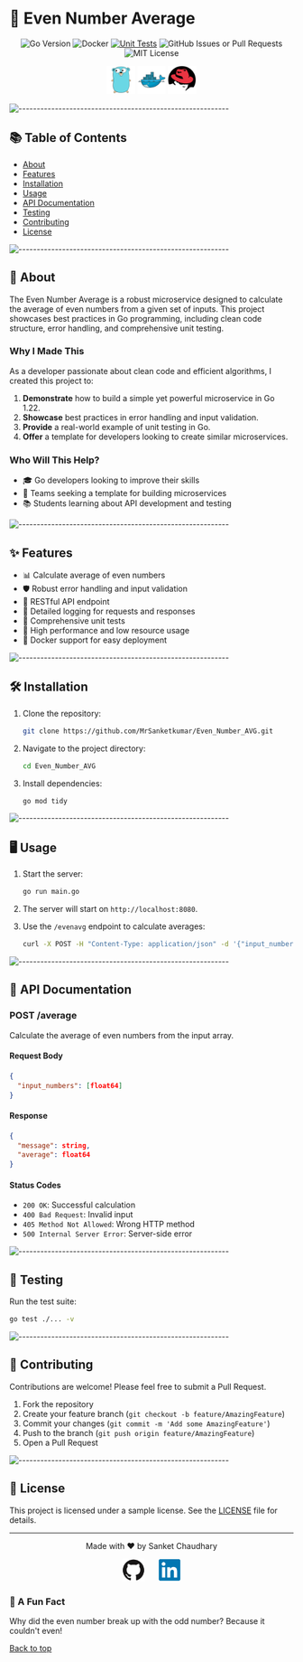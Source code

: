 # 🧮 Even Number Average

<div align="center">

![Go Version](https://img.shields.io/github/go-mod/go-version/MrSanketKumar/Even_Number_AVG)
![Docker](https://img.shields.io/badge/Docker-Ready-2496ED?style=for-the-badge&logo=docker&logoColor=white)
[![Unit Tests](https://img.shields.io/badge/Unit%20Tests-Passing-4CAF50?style=for-the-badge&logo=checkmarx&logoColor=white)](https://github.com/yourusername/even-number-average/actions)
![GitHub Issues or Pull Requests](https://img.shields.io/github/issues-pr/MrSanketKumar/Even_Number_AVG)
![MIT License](https://img.shields.io/github/license/MrSanketKumar/Even_Number_AVG)


<img src="https://raw.githubusercontent.com/devicons/devicon/master/icons/go/go-original.svg" alt="Go" width="50" height="50"/>
<img src="https://raw.githubusercontent.com/devicons/devicon/master/icons/docker/docker-original.svg" alt="Docker" width="50" height="50"/>
<img src="https://raw.githubusercontent.com/devicons/devicon/master/icons/redhat/redhat-original.svg" alt="Red Hat" width="50" height="50"/>
</div>

![----------------------------------------------------------](https://raw.githubusercontent.com/andreasbm/readme/master/assets/lines/rainbow.png)

## 📚 Table of Contents

- [About](#-about)
- [Features](#-features)
- [Installation](#-installation)
- [Usage](#-usage)
- [API Documentation](#-api-documentation)
- [Testing](#-testing)
- [Contributing](#-contributing)
- [License](#-license)

![----------------------------------------------------------](https://raw.githubusercontent.com/andreasbm/readme/master/assets/lines/rainbow.png)

## 🚀 About

The Even Number Average is a robust microservice designed to calculate the average of even numbers from a given set of inputs. This project showcases best practices in Go programming, including clean code structure, error handling, and comprehensive unit testing.

### Why I Made This

As a developer passionate about clean code and efficient algorithms, I created this project to:

1. **Demonstrate** how to build a simple yet powerful microservice in Go 1.22.
2. **Showcase** best practices in error handling and input validation.
3. **Provide** a real-world example of unit testing in Go.
4. **Offer** a template for developers looking to create similar microservices.

### Who Will This Help?

- 🎓 Go developers looking to improve their skills
- 💼 Teams seeking a template for building microservices
- 📚 Students learning about API development and testing

![----------------------------------------------------------](https://raw.githubusercontent.com/andreasbm/readme/master/assets/lines/rainbow.png)

## ✨ Features

- 📊 Calculate average of even numbers
- 🛡️ Robust error handling and input validation
- 🔄 RESTful API endpoint
- 📝 Detailed logging for requests and responses
- 🧪 Comprehensive unit tests
- 🎯 High performance and low resource usage
- 🐳 Docker support for easy deployment

![----------------------------------------------------------](https://raw.githubusercontent.com/andreasbm/readme/master/assets/lines/rainbow.png)

## 🛠️ Installation

1. Clone the repository:
   ```bash
   git clone https://github.com/MrSanketkumar/Even_Number_AVG.git
   ```

2. Navigate to the project directory:
   ```bash
   cd Even_Number_AVG
   ```

3. Install dependencies:
   ```bash
   go mod tidy
   ```

![----------------------------------------------------------](https://raw.githubusercontent.com/andreasbm/readme/master/assets/lines/rainbow.png)

## 🖥️ Usage

1. Start the server:
   ```bash
   go run main.go
   ```

2. The server will start on `http://localhost:8080`.

3. Use the `/evenavg` endpoint to calculate averages:
   ```bash
   curl -X POST -H "Content-Type: application/json" -d '{"input_numbers": [1, 2, 3, 4, 5, 6]}' http://localhost:8080/evenavg
   ```

![----------------------------------------------------------](https://raw.githubusercontent.com/andreasbm/readme/master/assets/lines/rainbow.png)

## 📘 API Documentation

### POST /average

Calculate the average of even numbers from the input array.

#### Request Body

```json
{
  "input_numbers": [float64]
}
```

#### Response

```json
{
  "message": string,
  "average": float64
}
```

#### Status Codes

- `200 OK`: Successful calculation
- `400 Bad Request`: Invalid input
- `405 Method Not Allowed`: Wrong HTTP method
- `500 Internal Server Error`: Server-side error

![----------------------------------------------------------](https://raw.githubusercontent.com/andreasbm/readme/master/assets/lines/rainbow.png)

## 🧪 Testing

Run the test suite:

```bash
go test ./... -v
```

![----------------------------------------------------------](https://raw.githubusercontent.com/andreasbm/readme/master/assets/lines/rainbow.png)

## 🤝 Contributing

Contributions are welcome! Please feel free to submit a Pull Request.

1. Fork the repository
2. Create your feature branch (`git checkout -b feature/AmazingFeature`)
3. Commit your changes (`git commit -m 'Add some AmazingFeature'`)
4. Push to the branch (`git push origin feature/AmazingFeature`)
5. Open a Pull Request

![----------------------------------------------------------](https://raw.githubusercontent.com/andreasbm/readme/master/assets/lines/rainbow.png)

## 📄 License

This project is licensed under a sample license. See the [LICENSE](LICENSE) file for details.

---

<div align="center">
<p>Made with ❤️ by Sanket Chaudhary </p>
<p>
  <a href="https://github.com/MrSanketkumar" target="_blank" style="text-decoration:none;margin-right:20px;">
    <img src="https://raw.githubusercontent.com/devicons/devicon/master/icons/github/github-original.svg" width="40" height="40" alt="GitHub">
  </a>
  <a href="https://www.linkedin.com/in/sanketChaudhary/" target="_blank" style="text-decoration:none;">
    <img src="https://raw.githubusercontent.com/devicons/devicon/master/icons/linkedin/linkedin-original.svg" width="40" height="40" alt="LinkedIn">
  </a>
</p>
</div>

### 🌟 A Fun Fact

Why did the even number break up with the odd number? Because it couldn't even!

[Back to top](#top)
